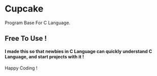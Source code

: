 # Cupcake
Program Base For C Language.

## Free To Use !
#### I made this so that newbies in C Language can quickly understand C Language, and start projects with it !
Happy Coding !
